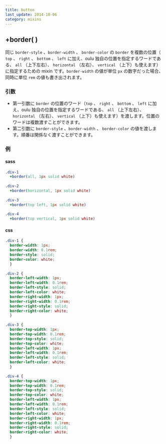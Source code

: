 ```yaml
---
title: button
last_update: 2014-10-06
category: mixins
---
```


## +border( )

同じ `border-style` 、`border-width` 、 `border-color` の `border` を複数の位置（ `top` 、 `right` 、 `bottom` 、 `left` に加え、oulu 独自の位置を指定するワードである、 `all` （上下左右）、  `horizontal` （左右）、 `vertical` （上下）も使えます）に指定するための mixin です。`border-width` の値が単位 `px` の数字だった場合、同時に単位 `rem` の値も書き出されます。

### 引数

- 第一引数に `border` の位置のワード（`top` 、 `right` 、 `bottom` 、 `left` に加え、oulu 独自の位置を指定するワードである、 `all` （上下左右）、  `horizontal` （左右）、 `vertical` （上下）も使えます）を渡します。位置のワードは複数渡すことができます。
- 第二引数に `border-style` 、`border-width` 、 `border-color` の値を渡します。順番は関係なく渡すことができます。

### 例

#### sass

```sass
.div-1
  +border(all, 1px solid white)
  
.div-2
  +border(horizontal, 1px solid white)
  
.div-3
  +border(top left, 1px solid white)
  
.div-4
  +border(top vertical, 1px solid white)
```

#### css

```css
.div-1 {
  border-width: 1px;
  border-width: 0.1rem;
  border-style: solid;
  border-color: white;
  }
  
.div-2 {
  border-left-width: 1px;
  border-left-width: 0.1rem;
  border-left-style: solid;
  border-left-color: white;
  border-right-width: 1px;
  border-right-width: 0.1rem;
  border-right-style: solid;
  border-right-color: white;
  }
  
.div-3 {
  border-top-width: 1px;
  border-top-width: 0.1rem;
  border-top-style: solid;
  border-top-color: white;
  border-left-width: 1px;
  border-left-width: 0.1rem;
  border-left-style: solid;
  border-left-color: white;
  }
  
.div-4 {
  border-top-width: 1px;
  border-top-width: 0.1rem;
  border-top-style: solid;
  border-top-color: white;
  border-left-width: 1px;
  border-left-width: 0.1rem;
  border-left-style: solid;
  border-left-color: white;
  border-right-width: 1px;
  border-right-width: 0.1rem;
  border-right-style: solid;
  border-right-color: white;
  }
```
